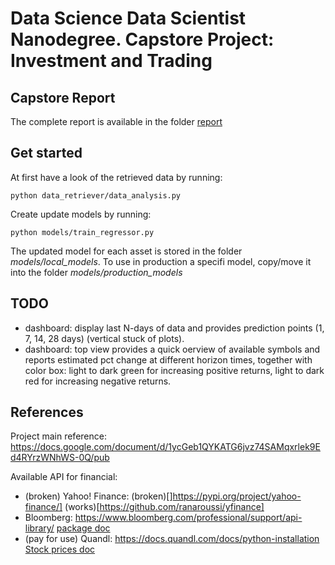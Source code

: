 # Data Science Data Scientist Nanodegree. Capstore Project: Investment and Trading

## Capstore Report

The complete report is available in the folder [report](report/REPORT.md)


## Get started

At first have a look of the retrieved data by running:

    python data_retriever/data_analysis.py


Create update models by running:

    python models/train_regressor.py

The updated model for each asset is stored in the folder _models/local_models_. To use in production a specifi model,
copy/move it into the folder  _models/production_models_


## TODO

- dashboard: display last N-days of data and provides prediction points (1, 7, 14, 28 days) (vertical stuck of plots).
- dashboard: top view provides a quick oerview of available symbols and reports estimated pct change at different
horizon times, together with color box: light to dark green for increasing positive returns, light to dark red for increasing negative returns.


## References

Project main reference: https://docs.google.com/document/d/1ycGeb1QYKATG6jvz74SAMqxrlek9Ed4RYrzWNhWS-0Q/pub

Available API for financial:
 - (broken) Yahoo! Finance: (broken)[]https://pypi.org/project/yahoo-finance/] (works)[https://github.com/ranaroussi/yfinance]
 - Bloomberg: https://www.bloomberg.com/professional/support/api-library/ [package doc](https://bloomberg.github.io/blpapi-docs/python/3.13/)
 - (pay for use) Quandl: https://docs.quandl.com/docs/python-installation [Stock prices doc](https://www.quandl.com/data/EOD-End-of-Day-US-Stock-Prices/documentation)

